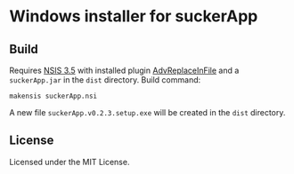 # Windows installer for suckerApp

## Build
Requires [NSIS 3.5](https://nsis.sourceforge.io/Main_Page) with installed plugin [AdvReplaceInFile](https://nsis.sourceforge.io/Advanced_Replace_within_text_II) and a `suckerApp.jar` in the `dist` directory. Build command:
```
makensis suckerApp.nsi
```

A new file `suckerApp.v0.2.3.setup.exe` will be created in the `dist` directory.

## License
Licensed under the MIT License.
